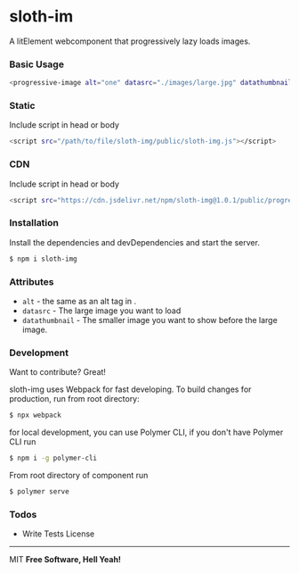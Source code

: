 # sloth-im

A litElement webcomponent that progressively lazy loads images.

### Basic Usage
```sh
<progressive-image alt="one" datasrc="./images/large.jpg" datathumbnail="./images/small.jpg"/></progressive-image>
```
### Static
Include script in head or body
```sh
<script src="/path/to/file/sloth-img/public/sloth-img.js"></script>
```
### CDN
Include script in head or body
```sh
<script src="https://cdn.jsdelivr.net/npm/sloth-img@1.0.1/public/progressive-image.js"></script>
```
### Installation
Install the dependencies and devDependencies and start the server.

```sh
$ npm i sloth-img
```

### Attributes
- `alt` - the same as an alt tag in <img>.
- `datasrc` - The large image you want to load
- `datathumbnail` - The smaller image you want to show before the large image. 

### Development
Want to contribute? Great!

sloth-img uses Webpack for fast developing.
To build changes for production, run from root directory:
```sh
$ npx webpack
```

for local development, you can use Polymer CLI, if you don't have Polymer CLI run
```sh
$ npm i -g polymer-cli
```
From root directory of component run 
```sh
$ polymer serve
```

### Todos

 - Write Tests
License
----

MIT
**Free Software, Hell Yeah!**
